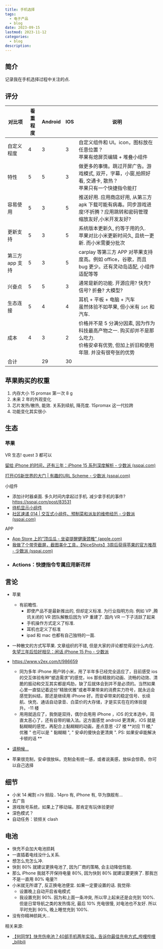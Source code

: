 ```yaml
---
title: 手机选择
tags:
  - 电子产品
  - blog
date: 2023-09-15
lastmod: 2023-11-12
categories:
  - blog
description: 
---
```


## 简介

记录我在手机选择过程中关注的点.

## 评分

| 对比项          | 看重程度 | Android | IOS | 说明                                                                                                                                   |
| --------------- | -------- | ------- | --- | -------------------------------------------------------------------------------------------------------------------------------------- |
| 自定义程度      | 4        | 3       | 3   | 自定义组件和 UI。icon，图标放在任意位置？<br>苹果有熄屏页编辑 + 堆叠小组件                                                                                            |
| 特性            | 5        | 5       | 3   | 做更多的事情。跳过开屏广告。游戏模式, 双开，字幕，小窗,拍照好看, 交通卡, 散热？ <br> 苹果只有一个快捷指令能打                                                       |
| 容易使用        | 5        | 3       | 5    | 推送好用. 应用商店好用, 从第三方 apk 下载可能有病毒。同步游戏进度!不折腾？应用跳转和密码管理    <br> 缩放友好,小米开发友好?                                               |
| 更新支持        | 5        | 3       | 5   | 系统版本更新久, 约等于用的久. <br> 苹果对比小米更新时间久, 且统一更新. 而小米需要分批次                                                |
| 第三方 app 支持 | 5        | 3       | 5   | carplay 等第三方 APP 对苹果支持度高。例如 office，谷歌，而且 bug 更少。还有灵动岛适配, 小组件适配等等                                            |
| 兴奋点          | 5        | 5       | 3   | 通常是新的功能. 开源应用? 快充? 信号? 折叠? 大模型?                                                                                          |
| 生态连接        | 5        | 4       | 4   | 耳机 + 平板 + 电脑 + 汽车<br>虽然体验不如苹果, 但小米有 `iot` 和汽车.                                                                  |
| 成本            | 4        | 3       | 2   | 价格并不是 5 分满分因素, 因为作为科技最高产物之一. 购买却并不是那么吃力. <br> 价格安卓有优势, 但加上折旧和使用年限. 并没有很夸张的优势 |
| 合计            |          |  29       |   30  |                                                                                                                                        |

## 苹果购买的权重

1. 内存大小 15 promax 第一次 8 g
2. 未来 2 年的外观变化
3. 芯片发热/散热, 能效. 关系到续航, 降亮度. 15promax 这一代拉跨
4. 功能变化其实很小

## 生态

### 苹果

VR 生态! quest 3 都可以

[留给 iPhone 的时间，还有三年：iPhone 15 系列深度解析 - 少数派 (sspai.com)](https://sspai.com/post/83300)

[打开iOS新世界的大门 | 有趣的URL Scheme - 少数派 (sspai.com)](https://sspai.com/post/81278)

小组件

- 添加计时器桌面. 多久时间内拿起过手机. 减少拿手机的事件? https://sspai.com/post/83531
- [待机显示小组件]( https://sspai.com/post/83373 )
- [社区速递 014 | 交互式小组件、预制菜和派友的维修经历 - 少数派 (sspai.com)](https://sspai.com/post/83232)

APP

- [App Store 上的“顶瓜瓜 - 坐姿提醒健康颈椎” (apple.com)](https://apps.apple.com/cn/app/%E9%A1%B6%E7%93%9C%E7%93%9C-%E5%9D%90%E5%A7%BF%E6%8F%90%E9%86%92%E5%81%A5%E5%BA%B7%E9%A2%88%E6%A4%8E/id1629577265)
- [我做了个带壳截屏，截图美化工具，【NiceShots】3周后获得苹果的官方推荐 - 少数派 (sspai.com)](https://sspai.com/post/83226)
- ### Actions：快捷指令专属应用新花样

## 言论

- 苹果
    - 有前瞻性.
        - 即使产品不是最新推出的, 但却定义标准. 为行业指明方向. 例如 VP ,腾讯关闭的 VR 团队解散后因为 VP 重建了. 国内 VR 一下子活跃了起来
        - 手机操作方式定义了标准.
        - 耳机也定义了标准
        - ipad 和 mac 也都有自己独特的一面.
- 一种散文的方式写苹果. 文章组织的不错, 但是大家的评论都觉得没什么内在. [失望三年后恰好相见：闲话 iPhone 15 Pro - 少数派](https://sspai.com/post/83577)
- https://www.v2ex.com/t/986659
    - 同为多年 iPhone 用户转小米，用了半年多已经完全适应了，目前感受 ios 的交互体验有种“塑造需求”的感觉，ios 那些精致的动画、流畅的动效、清脆的振动和交互其实都是鸡肋，缺了后就体会到并不是必须的。当然如果心里一直惦记着这份“精致优雅”或者苹果带来的消费实力符号，就永远会感觉到纠结，那还是继续用 iPhone 好。而安卓带来的稳定信号、长续航、快充、通话自动录音、白菜价的大存储，才是实实在在的体验提升。-11 楼
    - 用用就适应了，我倒是双持，偶尔会用用 iPhone ，iOS 的文本选中，简直太恶心了，还有自带的输入法。这方面感觉 android 更清爽，iOS 就是黏糊糊的感觉，再配合上黏糊糊的动画，差点意思 -27 楼 **对应 11 楼," 优雅 " 也可以是 " 黏糊糊 ", " 安卓的傻快会更清爽 ". PS: 如果安卓能解决卡顿的话 **
- [请稍候…](https://www.v2ex.com/t/994045)

- 苹果很克制，安卓很放纵。克制会有统一感，或者说美感，放纵会惊奇。你可以自己选择
## 细节

- 小米 14 阉割 `n79` 频段.. 14pro 有, iPhone 有, 华为旗舰有...
- 去广告
- 游戏账号系统，如果上了移动端，那肯定有玩体验更好
- 深色模式？
- 自动任务：锁频关 clash


## 电池

- 快充不会加大电池损耗
- 一直插着电线没什么关系.
- 想怎么充怎么冲.
- 快到 80% 就建议更换电池了, 因为厂商的策略, 会主动降低性能.
- 那么 iPhone 我就不开保持电量 80%, 因为快到 80% 就建议要更换了. 那我岂不是一直用 80% 电量?!
- 小米就无所谓了, 反正换电池便宜. 如果一定要设置的话. 我觉得:
    - 设置晚上自动开启省电模式
    - 我设置充到 90%. 因为和上面一条冲突, 所以早上起来还是会充到 100%. 但是日常导航之类的发热情况, 最后 10% 充电很慢, 对电池也不友好. 所以平时充到 90%, 晚上睡觉充到 100%.
- 没有你精神损耗大...

相关来源:

- [【何同学】快充伤电池？40部手机两年实验，告诉你最佳充电方式_哔哩哔哩_bilibili](https://www.bilibili.com/video/BV1X8411e7EJ/?vd_source=3f8a7a9cfa796e140d94e90eb3af4c90)
